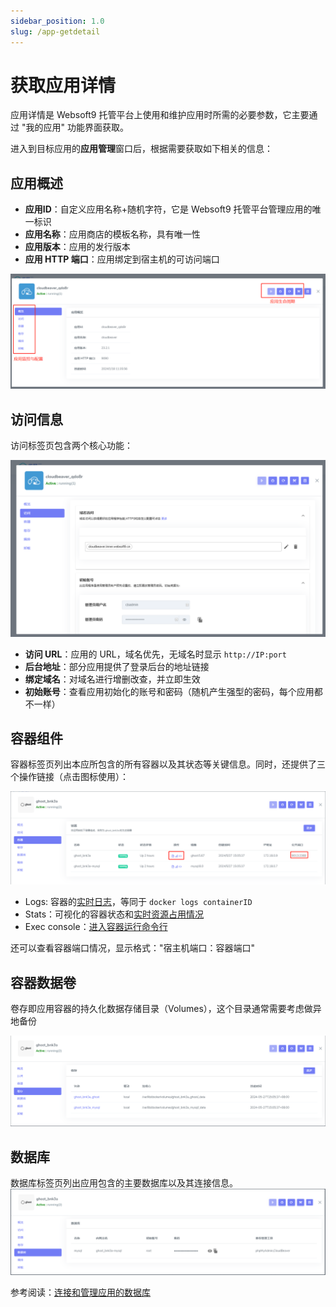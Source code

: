 ```yaml
---
sidebar_position: 1.0
slug: /app-getdetail
---
```


# 获取应用详情

应用详情是 Websoft9 托管平台上使用和维护应用时所需的必要参数，它主要通过 "我的应用" 功能界面获取。   

进入到目标应用的**应用管理**窗口后，根据需要获取如下相关的信息：

## 应用概述

- **应用ID**：自定义应用名称+随机字符，它是 Websoft9 托管平台管理应用的唯一标识
- **应用名称**：应用商店的模板名称，具有唯一性
- **应用版本**：应用的发行版本
- **应用 HTTP 端口**：应用绑定到宿主机的可访问端口

 ![](./assets/websoft9-myappsdetail.png)


## 访问信息

访问标签页包含两个核心功能：

![](./assets/websoft9-myapps-access.png)

- **访问 URL**：应用的 URL，域名优先，无域名时显示 `http://IP:port` 
- **后台地址**：部分应用提供了登录后台的地址链接
- **绑定域名**：对域名进行增删改查，并立即生效
- **初始账号**：查看应用初始化的账号和密码（随机产生强型的密码，每个应用都不一样）

## 容器组件

容器标签页列出本应所包含的所有容器以及其状态等关键信息。同时，还提供了三个操作链接（点击图标使用）：  

![](./assets/websoft9-appmanage-containers.png)

- Logs: 容器的[实时日志](./monitor-logs)，等同于 `docker logs containerID`
- Stats：可视化的容器状态和[实时资源占用情况](./monitor-apm)
- Exec console：[进入容器运行命令行](./inner-container)

还可以查看容器端口情况，显示格式："宿主机端口：容器端口"   

## 容器数据卷

卷存即应用容器的持久化数据存储目录（Volumes），这个目录通常需要考虑做异地备份

![](./assets/websoft9-appmanage-volumes.png)

## 数据库

数据库标签页列出应用包含的主要数据库以及其连接信息。
![](./assets/websoft9-appmanage-dbdetail.png)

参考阅读：[连接和管理应用的数据库](./app-connectdb)



